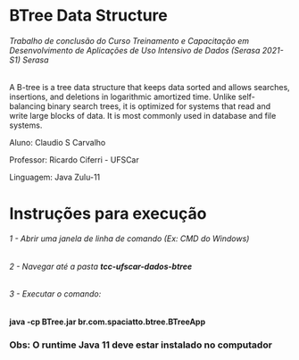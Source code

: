 # BTree Data Structure

###### Trabalho de conclusão do Curso Treinamento e Capacitação em Desenvolvimento de Aplicações de Uso Intensivo de Dados (Serasa 2021-S1) Serasa

A B-tree is a tree data structure that keeps data sorted and allows searches, insertions, and deletions in logarithmic amortized time. Unlike self-balancing binary search trees, it is optimized for systems that read and write large blocks of data. It is most commonly used in database and file systems.

Aluno: Claudio S Carvalho

Professor: Ricardo Ciferri - UFSCar

Linguagem: Java Zulu-11

# Instruções para execução
###### 1 - Abrir uma janela de linha de comando (Ex: CMD do Windows)
###### 2 - Navegar até a pasta **tcc-ufscar-dados-btree**
###### 3 - Executar o comando:
#### java -cp BTree.jar br.com.spaciatto.btree.BTreeApp

### Obs: O runtime Java 11 deve estar instalado no computador
